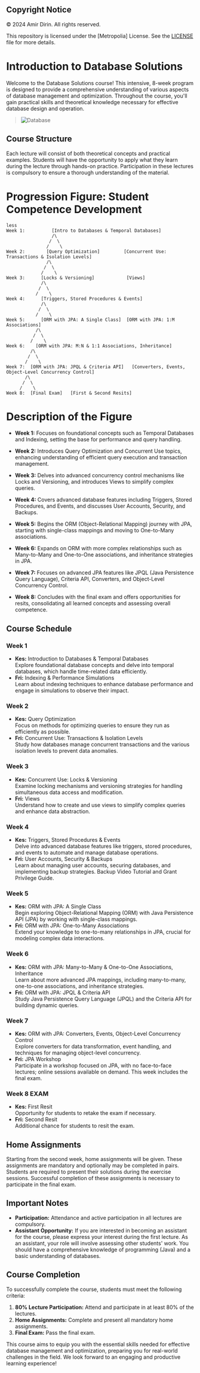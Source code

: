 ## Copyright Notice

© 2024 Amir Dirin. All rights reserved.

This repository is licensed under the [Metropolia] License. See the [LICENSE](./LICENSE) file for more details.



# Introduction to Database Solutions

Welcome to the Database Solutions course! This intensive, 8-week program is designed to provide a comprehensive understanding of various aspects of database management and optimization. Throughout the course, you'll gain practical skills and theoretical knowledge necessary for effective database design and operation.

> ![Database](/images/join.gif)

## Course Structure

Each lecture will consist of both theoretical concepts and practical examples. Students will have the opportunity to apply what they learn during the lecture through hands-on practice. Participation in these lectures is compulsory to ensure a thorough understanding of the material.

# Progression Figure: Student Competence Development
````less
less
Week 1:          [Intro to Databases & Temporal Databases]
                 /\
                /  \
               /    \
Week 2:        [Query Optimization]         [Concurrent Use: Transactions & Isolation Levels]
               /\
              /  \
             /    \
Week 3:      [Locks & Versioning]            [Views]
             /\
            /  \
           /    \
Week 4:      [Triggers, Stored Procedures & Events]
             /\
            /  \
           /    \
Week 5:      [ORM with JPA: A Single Class]  [ORM with JPA: 1:M Associations]
           /\
          /  \
         /    \
Week 6:    [ORM with JPA: M:N & 1:1 Associations, Inheritance]
         /\
        /  \
       /    \
Week 7:  [ORM with JPA: JPQL & Criteria API]   [Converters, Events, Object-Level Concurrency Control]
       /\
      /  \
     /    \
Week 8:  [Final Exam]   [First & Second Resits]

````
# Description of the Figure

- **Week 1:** Focuses on foundational concepts such as Temporal Databases and Indexing, setting the base for performance and query handling.

- **Week 2:** Introduces Query Optimization and Concurrent Use topics, enhancing understanding of efficient query execution and transaction management.

- **Week 3:** Delves into advanced concurrency control mechanisms like Locks and Versioning, and introduces Views to simplify complex queries.

- **Week 4:** Covers advanced database features including Triggers, Stored Procedures, and Events, and discusses User Accounts, Security, and Backups.

- **Week 5:** Begins the ORM (Object-Relational Mapping) journey with JPA, starting with single-class mappings and moving to One-to-Many associations.

- **Week 6:** Expands on ORM with more complex relationships such as Many-to-Many and One-to-One associations, and inheritance strategies in JPA.

- **Week 7:** Focuses on advanced JPA features like JPQL (Java Persistence Query Language), Criteria API, Converters, and Object-Level Concurrency Control.

- **Week 8:** Concludes with the final exam and offers opportunities for resits, consolidating all learned concepts and assessing overall competence.


## Course Schedule

### Week 1 

- **Kes:** Introduction to Databases & Temporal Databases  
  Explore foundational database concepts and delve into temporal databases, which handle time-related data efficiently.
- **Fri:** Indexing & Performance Simulations  
  Learn about indexing techniques to enhance database performance and engage in simulations to observe their impact.

### Week 2 
- **Kes:** Query Optimization  
  Focus on methods for optimizing queries to ensure they run as efficiently as possible.
- **Fri:** Concurrent Use: Transactions & Isolation Levels  
  Study how databases manage concurrent transactions and the various isolation levels to prevent data anomalies.

### Week 3

- **Kes:** Concurrent Use: Locks & Versioning  
  Examine locking mechanisms and versioning strategies for handling simultaneous data access and modification.
- **Fri:** Views  
  Understand how to create and use views to simplify complex queries and enhance data abstraction.

### Week 4 

- **Kes:** Triggers, Stored Procedures & Events  
  Delve into advanced database features like triggers, stored procedures, and events to automate and manage database operations.
- **Fri:** User Accounts, Security & Backups  
  Learn about managing user accounts, securing databases, and implementing backup strategies. Backup Video Tutorial and Grant Privilege Guide.

### Week 5 

- **Kes:** ORM with JPA: A Single Class  
  Begin exploring Object-Relational Mapping (ORM) with Java Persistence API (JPA) by working with single-class mappings.
- **Fri:** ORM with JPA: One-to-Many Associations  
  Extend your knowledge to one-to-many relationships in JPA, crucial for modeling complex data interactions.

### Week 6 

- **Kes:** ORM with JPA: Many-to-Many & One-to-One Associations, Inheritance  
  Learn about more advanced JPA mappings, including many-to-many, one-to-one associations, and inheritance strategies.
- **Fri:** ORM with JPA: JPQL & Criteria API  
  Study Java Persistence Query Language (JPQL) and the Criteria API for building dynamic queries.

### Week 7 

- **Kes:** ORM with JPA: Converters, Events, Object-Level Concurrency Control  
  Explore converters for data transformation, event handling, and techniques for managing object-level concurrency.
- **Fri:** JPA Workshop  
  Participate in a workshop focused on JPA, with no face-to-face lectures; online sessions available on demand. This week includes the final exam.

### Week 8  **EXAM**

- **Kes:** First Resit  
  Opportunity for students to retake the exam if necessary.
- **Fri:** Second Resit  
  Additional chance for students to resit the exam.

## Home Assignments

Starting from the second week, home assignments will be given. These assignments are mandatory and optionally may be completed in pairs. Students are required to present their solutions during the exercise sessions. Successful completion of these assignments is necessary to participate in the final exam.

## Important Notes

- **Participation:** Attendance and active participation in all lectures are compulsory.
- **Assistant Opportunity:** If you are interested in becoming an assistant for the course, please express your interest during the first lecture. As an assistant, your role will involve assessing other students' work. You should have a comprehensive knowledge of programming (Java) and a basic understanding of databases.

## Course Completion

To successfully complete the course, students must meet the following criteria:

1. **80% Lecture Participation:** Attend and participate in at least 80% of the lectures.
2. **Home Assignments:** Complete and present all mandatory home assignments.
3. **Final Exam:** Pass the final exam.

This course aims to equip you with the essential skills needed for effective database management and optimization, preparing you for real-world challenges in the field. We look forward to an engaging and productive learning experience!
